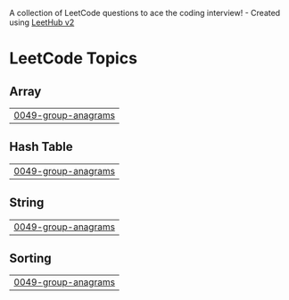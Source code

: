 A collection of LeetCode questions to ace the coding interview! - Created using [LeetHub v2](https://github.com/arunbhardwaj/LeetHub-2.0)
<!---LeetCode Topics Start-->
# LeetCode Topics
## Array
|  |
| ------- |
| [0049-group-anagrams](https://github.com/dinamagdyrashed/js-problem-solving/tree/master/0049-group-anagrams) |
## Hash Table
|  |
| ------- |
| [0049-group-anagrams](https://github.com/dinamagdyrashed/js-problem-solving/tree/master/0049-group-anagrams) |
## String
|  |
| ------- |
| [0049-group-anagrams](https://github.com/dinamagdyrashed/js-problem-solving/tree/master/0049-group-anagrams) |
## Sorting
|  |
| ------- |
| [0049-group-anagrams](https://github.com/dinamagdyrashed/js-problem-solving/tree/master/0049-group-anagrams) |
<!---LeetCode Topics End-->